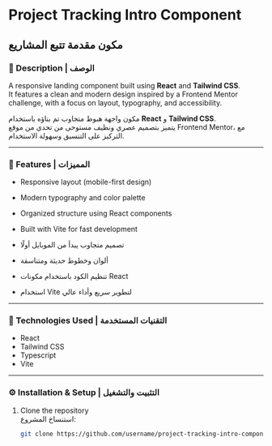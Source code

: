 # Project Tracking Intro Component  
## مكون مقدمة تتبع المشاريع

### 📖 Description | الوصف
A responsive landing component built using **React** and **Tailwind CSS**.  
It features a clean and modern design inspired by a Frontend Mentor challenge, with a focus on layout, typography, and accessibility.  

مكون واجهة هبوط متجاوب تم بناؤه باستخدام **React** و **Tailwind CSS**.  
يتميز بتصميم عصري ونظيف مستوحى من تحدي من موقع Frontend Mentor، مع التركيز على التنسيق وسهولة الاستخدام.

---

### 🧠 Features | المميزات
- Responsive layout (mobile-first design)  
- Modern typography and color palette  
- Organized structure using React components  
- Built with Vite for fast development  

- تصميم متجاوب يبدأ من الموبايل أولًا  
- ألوان وخطوط حديثة ومتناسقة  
- تنظيم الكود باستخدام مكونات React  
- استخدام Vite لتطوير سريع وأداء عالي  

---

### 🧰 Technologies Used | التقنيات المستخدمة
- React  
- Tailwind CSS
- Typescript 
- Vite  

---

### ⚙️ Installation & Setup | التثبيت والتشغيل
1. Clone the repository  
   استنساخ المشروع:
   ```bash
   git clone https://github.com/username/project-tracking-intro-component.git
